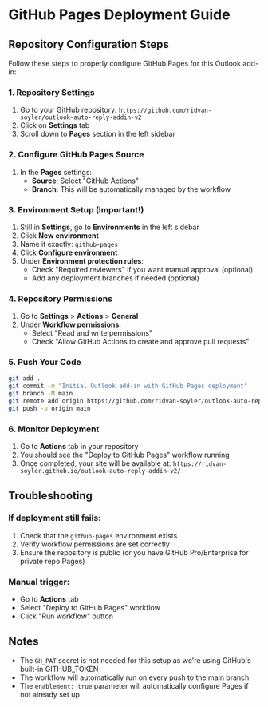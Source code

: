 # GitHub Pages Deployment Guide

## Repository Configuration Steps

Follow these steps to properly configure GitHub Pages for this Outlook add-in:

### 1. Repository Settings
1. Go to your GitHub repository: `https://github.com/ridvan-soyler/outlook-auto-reply-addin-v2`
2. Click on **Settings** tab
3. Scroll down to **Pages** section in the left sidebar

### 2. Configure GitHub Pages Source
1. In the **Pages** settings:
   - **Source**: Select "GitHub Actions"
   - **Branch**: This will be automatically managed by the workflow

### 3. Environment Setup (Important!)
1. Still in **Settings**, go to **Environments** in the left sidebar
2. Click **New environment**
3. Name it exactly: `github-pages`
4. Click **Configure environment**
5. Under **Environment protection rules**:
   - Check "Required reviewers" if you want manual approval (optional)
   - Add any deployment branches if needed (optional)

### 4. Repository Permissions
1. Go to **Settings** > **Actions** > **General**
2. Under **Workflow permissions**:
   - Select "Read and write permissions"
   - Check "Allow GitHub Actions to create and approve pull requests"

### 5. Push Your Code
```bash
git add .
git commit -m "Initial Outlook add-in with GitHub Pages deployment"
git branch -M main
git remote add origin https://github.com/ridvan-soyler/outlook-auto-reply-addin-v2.git
git push -u origin main
```

### 6. Monitor Deployment
1. Go to **Actions** tab in your repository
2. You should see the "Deploy to GitHub Pages" workflow running
3. Once completed, your site will be available at:
   `https://ridvan-soyler.github.io/outlook-auto-reply-addin-v2/`

## Troubleshooting

### If deployment still fails:
1. Check that the `github-pages` environment exists
2. Verify workflow permissions are set correctly
3. Ensure the repository is public (or you have GitHub Pro/Enterprise for private repo Pages)

### Manual trigger:
- Go to **Actions** tab
- Select "Deploy to GitHub Pages" workflow
- Click "Run workflow" button

## Notes
- The `GH_PAT` secret is not needed for this setup as we're using GitHub's built-in GITHUB_TOKEN
- The workflow will automatically run on every push to the main branch
- The `enablement: true` parameter will automatically configure Pages if not already set up
